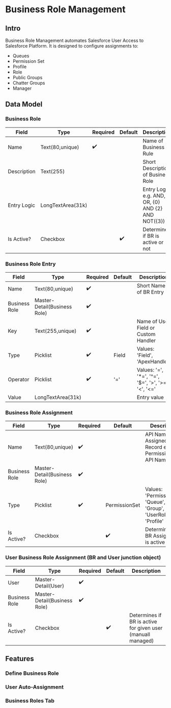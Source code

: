 # Business Role Management

## Intro

Business Role Management automates Salesforce User Access to Salesforce Platform. It is designed to configure assignments to:

* Queues
* Permission Set
* Profile
* Role
* Public Groups
* Chatter Groups
* Manager

## Data Model

### Business Role

| Field | Type  | Required | Default | Description  |
|------|------|---|---|--------|
| Name  | Text(80,unique)  | :heavy_check_mark:  | | Name of Business Rule |
| Description  | Text(255)  | | | Short Description of Business Role |
| Entry Logic  | LongTextArea(31k)  | | | Entry Logic e.g. AND, OR, {0} AND {2} AND NOT({3}) |
| Is Active?  | Checkbox  | | :heavy_check_mark: | Determines if BR is active or not |


### Business Role Entry

| Field | Type  | Required | Default | Description  |
|------|------|---|---|--------|
| Name  | Text(80,unique)  | :heavy_check_mark:  | | Short Name of BR Entry |
| Business Role  | Master-Detail(Business Role)  | :heavy_check_mark:  | | |
| Key | Text(255,unique)  | :heavy_check_mark: | | Name of User Field or Custom Handler |
| Type | Picklist  | :heavy_check_mark: | Field | Values: 'Field', 'ApexHandler' |
| Operator | Picklist | :heavy_check_mark: | '=' | Values: '=', '*=', '^=', '$=', '>', '>=', '<', '<='|
| Value | LongTextArea(31k) | | | Entry value |

### Business Role Assignment

| Field | Type  | Required | Default | Description  |
|------|------|---|---|--------|
| Name  | Text(80,unique)  | :heavy_check_mark:  | | API Name of Assigned Record e.g. Permission Set API Name |
| Business Role  | Master-Detail(Business Role)  | :heavy_check_mark:  | | |
| Type | Picklist  | :heavy_check_mark: | PermissionSet | Values: 'PermissionSet', 'Queue', 'Group', 'UserRole', 'Profile' |
| Is Active?  | Checkbox  | | :heavy_check_mark: | Determines if BR Assignment is active or not |

### User Business Role Assignment (BR and User junction object)

| Field | Type  | Required | Default | Description  |
|------|------|---|---|--------|
| User | Master-Detail(User)  | :heavy_check_mark:  | | |
| Business Role | Master-Detail(Business Role)  | :heavy_check_mark: | | |
| Is Active?  | Checkbox  | | :heavy_check_mark: | Determines if BR is active for given user (manuall managed) |

## Features

### Define Business Role

### User Auto-Assignment

### Business Roles Tab